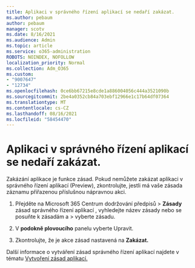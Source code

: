 ```yaml
---
title: Aplikaci v správného řízení aplikací se nedaří zakázat.
ms.author: pebaum
author: pebaum
manager: scotv
ms.date: 8/16/2021
ms.audience: Admin
ms.topic: article
ms.service: o365-administration
ROBOTS: NOINDEX, NOFOLLOW
localization_priority: Normal
ms.collection: Adm_O365
ms.custom:
- "9007647"
- "12734"
ms.openlocfilehash: 0ce6bb67215e8cde1a886004056c444a3521090b
ms.sourcegitcommit: 2be4a0352cb84a703ebf12966e1c17b64df07364
ms.translationtype: MT
ms.contentlocale: cs-CZ
ms.lasthandoff: 08/16/2021
ms.locfileid: "58454470"
---
```

# <a name="unable-to-disable-an-app-in-app-governance"></a>Aplikaci v správného řízení aplikací se nedaří zakázat.

Zakázání aplikace je funkce zásad. Pokud nemůžete zakázat aplikaci v správného řízení aplikací (Preview), zkontrolujte, jestli má vaše zásada záznamu přiřazenou příslušnou nápravnou akci. 

1. Přejděte na Microsoft 365 Centrum dodržování předpisů > **Zásady** zásad správného řízení aplikací , vyhledejte název zásady nebo se posuňte k zásadám a  >  vyberte zásadu.

1. V **podokně plovoucího** panelu vyberte Upravit.

1. Zkontrolujte, že je akce zásad nastavená na **Zakázat.**

Další informace o vytváření zásad správného řízení aplikací najdete v tématu [Vytvoření zásad aplikací.](https://docs.microsoft.com/microsoft-365/compliance/app-governance-app-policies-create)
